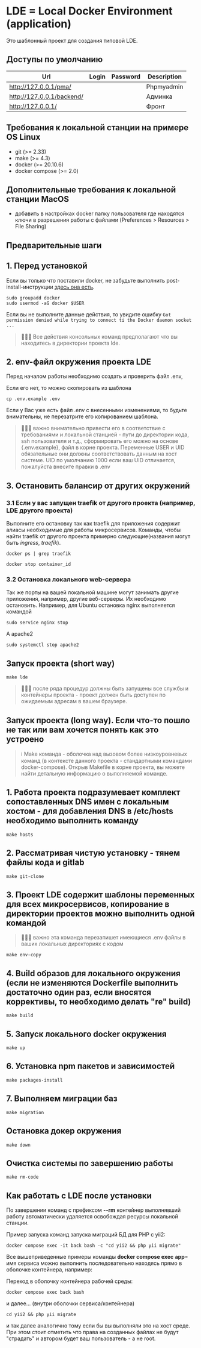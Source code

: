 # LDE = Local Docker Environment (application)

Это шаблонный проект для создания типовой LDE.

## Доступы по умолчанию

| Url                                 | Login              | Password         | Description                                     |
|-------------------------------------|--------------------|------------------|-------------------------------------------------|
| http://127.0.0.1/pma/               |                    |                  | Phpmyadmin                                      |
| http://127.0.0.1/backend/           |                    |                  | Админка                                         |
| http://127.0.0.1/                   |                    |                  | Фронт                                           |


## Требования к локальной станции на примере OS Linux

- git (>= 2.33)
- make (>= 4.3)
- docker (>= 20.10.6)
- docker compose (>= 2.0)

## Дополнительные требования к локальной станции MacOS

- добавить в настройках docker папку пользователя где находятся ключи в разрешения работы с файлами (Preferences > Resources > File Sharing)

## Предварительные шаги

## 1. Перед установкой

Если вы только что поставили docker, не забудьте выполнить post-install-инструкции [здесь она есть](https://docs.docker.com/engine/install/linux-postinstall/).

```shell
sudo groupadd docker
sudo usermod -aG docker $USER 
```

Если вы не выполните данные действия, то увидите ошибку
`Got permission denied while trying to connect ti the Docker daemon socket ...`

> 🚨🚨🚨 Все действия консольных команд предполагают что вы находитесь в директории проекта lde.

## 2. env-файл окружения проекта LDE

Перед началом работы необходимо создать и проверить файл .env,

Если его нет, то можно скопировать из шаблона

```shell
cp .env.example .env
```

Если у Вас уже есть файл .env с внесенными изменениями, то будьте внимательны, не перезатрите его копированием шаблона.

> 🚨🚨🚨  важно внимательно привести его в соответствие с требованиями и локальной станцией - пути до директории кода, ssh пользователя и т.д., сформировать его можно на основе {.env.example}, файл в корне проекта. Переменные USER и UID обязательные они должны соответствовать данным на хост системе. UID по умолчанию 1000 если ваш UID отличается, пожалуйста внесите правки в .env

## 3. Остановить балансир от других окружений

### 3.1 Если у вас запущен traefik от другого проекта (например, LDE другого проекта)

Выполните его остановку так как traefik для приложения содержит алиасы необходимые для работы микросервисов. Команды, чтобы найти traefik от другого проекта примерно следующие(названия могут быть _ingress_, _traefik_).

```shell
docker ps | grep traefik 
```

```shell
docker stop container_id
```

### 3.2 Остановка локального web-сервера

Так же порты на вашей локальной машине могут занимать другие приложения, например, другие веб-серверы. Их необходимо остановить. Например, для Ubuntu остановка nginx выполняется командой

```shell
sudo service nginx stop
```

А apache2

```shell
sudo systemctl stop apache2
```

## Запуск проекта (short way)

```shell
make lde
```

> 🚨🚨🚨 после ряда процедур должны быть запущены все службы и контейнеры проекта - проект должен быть доступен по ожидаемым адресам в вашем браузере.

## Запуск проекта (long way). Если что-то пошло не так или вам хочется понять как это устроено

> ℹ️ Make команда - оболочка над вызовом более низкоуровневых команд (в контексте данного проекта - стандартными командами docker-compose). Открыв Makefile в корне проекта, вы можете найти детальную информацию о выполняемой команде.

## 1. Работа проекта подразумевает комплект сопоставленных DNS имен с локальным хостом - для добавления DNS в /etc/hosts необходимо выполнить команду

```shell
make hosts
```

## 2. Рассматривая чистую установку - тянем файлы кода и gitlab

```shell
make git-clone
```

## 3. Проект LDE содержит шаблоны переменных для всех микросервисов, копирование в директории проектов можно выполнить одной командой

> 🚨🚨🚨  важно эта команда перезапишет имеющиеся .env файлы в ваших локальных директориях с кодом

```shell
make env-copy
```

## 4. Build образов для локального окружения (если не изменяются Dockerfile выполнить достаточно один раз, если вносятся коррективы, то необходимо делать "re" build)

```shell
make build
```

## 5. Запуск локального docker окружения

```shell
make up
```

## 6. Установка npm пакетов и зависимостей

```shell
make packages-install
```

## 7. Выполняем миграции баз

```shell
make migration
```

## Остановка докер окружения

```shell
make down
```

## Очистка системы по завершению работы

```shell
make rm-code
```

## Как работать с LDE после установки

По завершении команд с префиксом **--rm** контейнер выполнявший работу автоматически удаляется освобождая ресурсы локальной станции.

Пример запуска команд запуска миграций БД для PHP с yii2:

```shell
docker compose exec -it back bash -c "cd yii2 && php yii migrate"
```

Все вышеприведенные примеры команды **docker compose exec** **app**= имя сервиса можно выполнить последовательно находясь прямо в оболочке контейнера, например:

Переход в оболочку контейнера рабочей среды:

```shell
docker compose exec back bash
```

и далее... (внутри оболочки сервиса/контейнера)

```shell
cd yii2 && php yii migrate
```

и так далее аналогично тому если бы вы выполняли это на хост среде. При этом стоит отметить что права на созданных файлах не будут "страдать" и автором будет ваш пользователь - а не root.